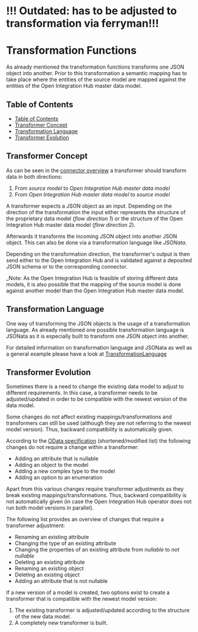 <!-- ---
layout: default
title: Transformer
nav_order: 3
parent: Connectors
--- -->

# !!! Outdated: has to be adjusted to transformation via ferryman!!!

# Transformation Functions

As already mentioned the transformation functions transforms one JSON object into another. Prior to this transformation a semantic mapping has to take place where the entities of the source model are mapped against the entities of the Open Integration Hub master data model.

## Table of Contents

<!-- TOC depthFrom:2 depthTo:6 withLinks:1 updateOnSave:1 orderedList:0 -->

- [Table of Contents](#table-of-contents)
- [Transformer Concept](#transformer-concept)
- [Transformation Language](#transformation-language)
- [Transformer Evolution](#transformer-evolution)

<!-- /TOC -->

## Transformer Concept

As can be seen in the [connector overview](https://github.com/openintegrationhub/Connectors/blob/master/Assets/ConnectorsV2.svg) a transformer should transform data in both directions:

1. From _source model_ to _Open Integration Hub master data model_
2. From _Open Integration Hub master data model_ to _source model_

A transformer expects a JSON object as an input. Depending on the direction of the transformation the input either represents the structure of the proprietary data model (_flow direction 1_) or the structure of the Open Integration Hub master data model (_flow direction 2_).

Afterwards it transforms the incoming JSON object into another JSON object. This can also be done via a transformation language like _JSONata_.

Depending on the transformation direction, the transformer's output is then send either to the Open Integration Hub and is validated against a deposited JSON schema or to the corresponding connector.

\_Note: As the Open Integration Hub is feasible of storing different data models, it is also possible that the mapping of the source model is done against another model than the Open Integration Hub master data model.

<!--An example of how an implementation with individually uploaded data models could look like is presented under the section [possible implementations](#possible-implementations)._-->

## Transformation Language

One way of transforming the JSON objects is the usage of a transformation language. As already mentioned one possible transformation language is JSONata as it is especially built to transform one JSON object into another.

For detailed information on transformation language and JSONata as well as a general example please have a look at [TransformationLanguage](https://github.com/openintegrationhub/Connectors/blob/master/Transformer/TransformationLanguage.md)

## Transformer Evolution

Sometimes there is a need to change the existing data model to adjust to different requirements. In this case, a transformer needs to be adjusted/updated in order to be compatible with the newest version of the data model.

Some changes do not affect existing mappings/transformations and transformers can still be used (although they are not referring to the newest model version). Thus, backward compatibility is automatically given.

According to the [OData specification](http://docs.oasis-open.org/odata/odata/v4.0/errata03/os/complete/part1-protocol/odata-v4.0-errata03-os-part1-protocol-complete.html#_Toc453752210) (shortened/modified list) the following changes do not require a change within a transformer:

- Adding an attribute that is nullable
- Adding an object to the model
- Adding a new complex type to the model
- Adding an option to an enumeration

Apart from this various changes require transformer adjustments as they break existing mappings/transformations. Thus, backward compatibility is not automatically given (in case the Open Integration Hub operator does not run both model versions in parallel).

The following list provides an overview of changes that require a transformer adjustment:

- Renaming an existing attribute
- Changing the type of an existing attribute
- Changing the properties of an existing attribute from _nullable_ to _not nullable_
- Deleting an existing attribute
- Renaming an existing object
- Deleting an existing object
- Adding an attribute that is not nullable

If a new version of a model is created, two options exist to create a transformer that is compatible with the newest model version:

1. The existing transformer is adjusted/updated according to the structure of the new data model.
2. A completely new transformer is built.
